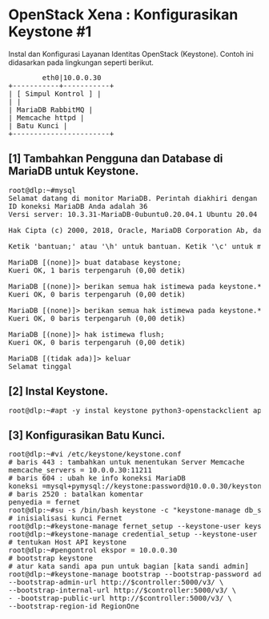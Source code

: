 # OpenStack Xena : Konfigurasikan Keystone #1

Instal dan Konfigurasi Layanan Identitas OpenStack (Keystone).
Contoh ini didasarkan pada lingkungan seperti berikut.
<pre>
        eth0|10.0.0.30
+-----------+-----------+
| [ Simpul Kontrol ] |
| |
| MariaDB RabbitMQ |
| Memcache httpd |
| Batu Kunci |
+-----------------------+</pre>

## [1] Tambahkan Pengguna dan Database di MariaDB untuk Keystone.
<pre>
root@dlp:~#mysql
Selamat datang di monitor MariaDB. Perintah diakhiri dengan ; atau \g.
ID koneksi MariaDB Anda adalah 36
Versi server: 10.3.31-MariaDB-0ubuntu0.20.04.1 Ubuntu 20.04

Hak Cipta (c) 2000, 2018, Oracle, MariaDB Corporation Ab, dan lainnya.

Ketik 'bantuan;' atau '\h' untuk bantuan. Ketik '\c' untuk menghapus pernyataan input saat ini.

MariaDB [(none)]> buat database keystone;
Kueri OK, 1 baris terpengaruh (0,00 detik)

MariaDB [(none)]> berikan semua hak istimewa pada keystone.* ke keystone@'localhost' yang diidentifikasi oleh 'password';
Kueri OK, 0 baris terpengaruh (0,00 detik)

MariaDB [(none)]> berikan semua hak istimewa pada keystone.* ke keystone@'%' yang diidentifikasi oleh 'password';
Kueri OK, 0 baris terpengaruh (0,00 detik)

MariaDB [(none)]> hak istimewa flush;
Kueri OK, 0 baris terpengaruh (0,00 detik)

MariaDB [(tidak ada)]> keluar
Selamat tinggal</pre>


## [2]	Instal Keystone.
<pre>root@dlp:~#apt -y instal keystone python3-openstackclient apache2 libapache2-mod-wsgi-py3 python3-oauth2client</pre>

## [3]	Konfigurasikan Batu Kunci.
<pre>
root@dlp:~#vi /etc/keystone/keystone.conf
# baris 443 : tambahkan untuk menentukan Server Memcache
memcache_servers = 10.0.0.30:11211
# baris 604 : ubah ke info koneksi MariaDB
koneksi =mysql+pymysql://keystone:password@10.0.0.30/keystone
# baris 2520 : batalkan komentar
penyedia = fernet
root@dlp:~#su -s /bin/bash keystone -c "keystone-manage db_sync"
# inisialisasi kunci Fernet
root@dlp:~#keystone-manage fernet_setup --keystone-user keystone --keystone-group keystone
root@dlp:~#keystone-manage credential_setup --keystone-user keystone --keystone-group keystone
# tentukan Host API keystone
root@dlp:~#pengontrol ekspor = 10.0.0.30
# bootstrap keystone
# atur kata sandi apa pun untuk bagian [kata sandi admin]
root@dlp:~#keystone-manage bootstrap --bootstrap-password adminpassword \
--bootstrap-admin-url http://$controller:5000/v3/ \
--bootstrap-internal-url http://$controller:5000/v3/ \
- -bootstrap-public-url http://$controller:5000/v3/ \
--bootstrap-region-id RegionOne</pre>
